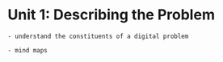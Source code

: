 # Unit 1: Describing the Problem
```{admonition} Students will:
- understand the constituents of a digital problem
```

```{admonition} Tools use: 
- mind maps
```